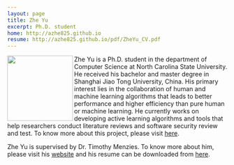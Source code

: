 ```yaml
---
layout: page
title: Zhe Yu
excerpt: Ph.D. student
home: http://azhe825.github.io
resume: http://azhe825.github.io/pdf/ZheYu_CV.pdf
---
```



<img align="left" width="150"
src="/img/Zhe.jpg"> Zhe Yu is a Ph.D. student in the department of Computer Science at North Carolina State University. He received his bachelor and master degree in Shanghai Jiao Tong University, China. His primary interest lies in the collaboration of human and machine learning algorithms that leads to better performance and higher efficiency than pure human or machine learning. He currently works on developing active learning algorithms and tools that help researchers conduct literature reviews and software security review and test. To know more about this project, please visit [here](/projects/2017/01/22/mar/).

Zhe Yu is supervised by Dr. Timothy Menzies.
To know more about him, please visit his [website](http://azhe825.github.io)
and his resume can be downloaded from [here](http://azhe825.github.io/files/Resume.pdf).
